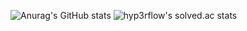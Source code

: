 <!--
**akamono312/akamono312** is a ✨ _special_ ✨ repository because its `README.md` (this file) appears on your GitHub profile.

Here are some ideas to get you started:

- 🔭 I’m currently working on ...
- 🌱 I’m currently learning ...
- 👯 I’m looking to collaborate on ...
- 🤔 I’m looking for help with ...
- 💬 Ask me about ...
- 📫 How to reach me: ...
- 😄 Pronouns: ...
- ⚡ Fun fact: ...
-->

![Anurag's GitHub stats](https://github-readme-stats.vercel.app/api?username=us4c0d3&show_icons=true&theme=dracula)
![hyp3rflow's solved.ac stats](https://github-readme-solvedac.hyp3rflow.vercel.app/api/?handle=akame312)
